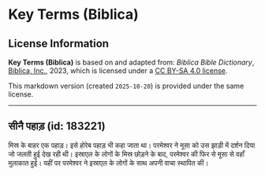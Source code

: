 # Key Terms (Biblica)

## License Information

**Key Terms (Biblica)** is based on and adapted from: _Biblica Bible Dictionary_, [Biblica, Inc.](https://www.biblica.com/), 2023, which is licensed under a [CC BY-SA 4.0 license](https://creativecommons.org/licenses/by-sa/4.0/legalcode.en).

This markdown version (created `2025-10-20`) is provided under the same license.



--------------------------------

## सीनै पहाड़ (id: 183221)

मिस्र के बाहर एक पहाड़। इसे होरेब पहाड़ भी कहा जाता था। परमेश्वर ने मूसा को उस झाड़ी में दर्शन दिया जो जलती हुई देख रही थी। इस्राएल के लोगों के मिस्र छोड़ने के बाद, परमेश्वर की फिर से मूसा से वहाँ मुलाकात हुई। यहीं पर परमेश्वर ने इस्राएल के लोगों के साथ अपनी वाचा स्थापित की।


